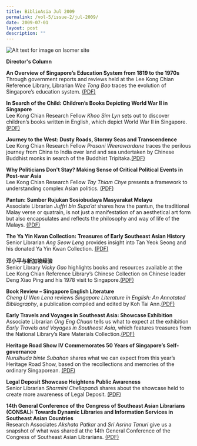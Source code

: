 ```yaml
---
title: BiblioAsia Jul 2009
permalink: /vol-5/issue-2/jul-2009/
date: 2009-07-01
layout: post
description: ""
---
```

![Alt text for image on Isomer site](/images/covers/ba5-2.jpg)

<a style="text-decoration: none; font-weight: bold;" href="/vol-5/issue2/jul-2009/director-column/">Director's Column</a>

<a style="text-decoration: none; font-weight: bold;" href="/vol-5/issue2/jul-2009/singapore-education-system-overview/">An Overview of Singapore’s Education System from 1819 to the 1970s</a><br>Through government reports and reviews held at the Lee Kong Chian Reference Library, Librarian *Wee Tong Bao* traces the evolution of Singapore’s education system. [(PDF)](/files/pdf/vol-5/issue-2/v5-issue2_EducationSystem.pdf)

<a style="text-decoration: none; font-weight: bold;" href="/vol-5/issue2/jul-2009/child-children-book-world-war/">In Search of the Child: Children’s Books Depicting World War II in Singapore</a><br>
Lee Kong Chian Research Fellow *Khoo Sim Lyn* sets out to discover children’s books written in English, which depict World War II in Singapore. [(PDF)](/files/pdf/vol-5/issue-2/v5-issue2_ChildrenBooks.pdf)

<a style="text-decoration: none; font-weight: bold;" href="/vol-5/issue2/jul-2009/journey-west-dusty-road-stormy-seas/">Journey to the West: Dusty Roads, Stormy Seas and Transcendence</a><br>Lee Kong Chian Research Fellow *Prasani Weerawardane* traces the perilous journey from China to India over land and sea undertaken by Chinese Buddhist monks in search of the Buddhist Tripitaka.[(PDF)](/files/pdf/vol-5/issue-2/v5-issue2_JourneyWest.pdf)



**Why Politicians Don't Stay? Making Sense of Critical Political Events in Post-war Asia** <br>
Lee Kong Chian Research Fellow *Tay Thiam Chye* presents a framework to understanding complex Asian politics. [(PDF)](/files/pdf/vol-5/issue-2/v5-issue2_CriticalPolitical.pdf)

**Pantun: Sumber Rujukan Sosiobudaya Masyarakat Melayu** <br>
Associate Librarian *Juffri bin Supa’at* shares how the pantun, the traditional Malay verse or quatrain, is not just a manifestation of an aesthetical art form but also encapsulates and reflects the philosophy and way of life of the Malays. [(PDF)](/files/pdf/vol-5/issue-2/v5-issue2_PantunSumber.pdf)

**The Ya Yin Kwan Collection: Treasures of Early Southeast Asian History** <br>
Senior Librarian *Ang Seow Leng* provides insight into Tan Yeok Seong and his donated Ya Yin Kwan Collection. [(PDF)](/files/pdf/vol-5/issue-2/v5-issue2_YaYinKwan.pdf)

**邓小平与新加坡经验** <br>
Senior Library *Vicky Gao* highlights books and resources available at the Lee Kong Chian Reference Library’s Chinese Collection on Chinese leader Deng Xiao Ping and his 1978 visit to Singapore.[(PDF)](/files/pdf/vol-5/issue-2/v5-issue2_Chinese.pdf)

**Book Review – Singapore English Literature** <br>
*Cheng U Wen Lena* reviews *Singapore Literature in English: An Annotated Bibliography*, a publication compiled and edited by Koh Tai Ann.[(PDF)](/files/pdf/vol-5/issue-2/v5-issue2_EnglishLiterature.pdf)

**Early Travels and Voyages in Southeast Asia: Showcase Exhibition** <br>
Associate Librarian *Ong Eng Chuan* tells us what to expect at the exhibition *Early Travels and Voyages in Southeast Asia*, which features treasures from the National Library’s Rare Materials Collection.[(PDF)](/files/pdf/vol-5/issue-2/v5-issue2_TravelsVoyages.pdf)

**Heritage Road Show IV Commemorates 50 Years of Singapore’s Self-governance** <br>
*Nurulhuda binte Subahan* shares what we can expect from this year’s Heritage Road Show, based on the recollections and memories of the ordinary Singaporean. [(PDF)](/files/pdf/vol-5/issue-2/V5-issue2_HeritageRoad.pdf)

**Legal Deposit Showcase Heightens Public Awareness** <br>
Senior Librarian *Sharmini Chellapandi* shares about the showcase held to create more awareness of Legal Deposit. [(PDF)](/files/pdf/vol-5/issue-2/v5-issue2_LegalDeposit.pdf)

**14th General Conference of the Congress of Southeast Asian Librarians (CONSAL): Towards Dynamic Libraries and Information Services in Southeast Asian Countries** <br>
Research Associates *Akshata Patkar* and *Sri Asrina Tanuri* give us a snapshot of what was shared at the 14th General Conference of the Congress of Southeast Asian Librarians. [(PDF)](/files/pdf/vol-5/issue-2/v5-issue2_DynamicLibraries.pdf)